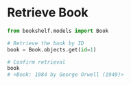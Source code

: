 # Retrieve Book

```python
from bookshelf.models import Book

# Retrieve the book by ID
book = Book.objects.get(id=1)

# Confirm retrieval
book
# <Book: 1984 by George Orwell (1949)>
```

